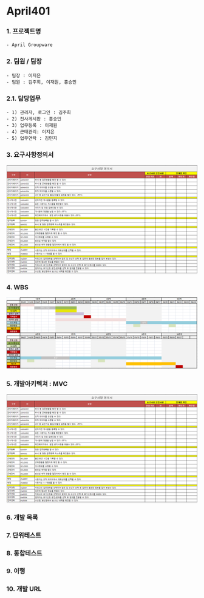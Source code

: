 # April401

### 1. 프로젝트명
    - April Groupware
   
    
### 2. 팀원 / 팀장
    - 팀장 : 이지은
    - 팀원 : 김주희, 이재원, 홍승민    
    
### 2.1. 담당업무
    - 1) 관리자, 로그인 : 김주희
    - 2) 전사게시판 : 홍승민
    - 3) 업무등록 : 이재원
    - 4) 근태관리: 이지은
    - 5) 업무연락 : 김민지
    
### 3. 요구사항정의서
![April_WBS](https://github.com/JOctober31/April401/blob/master/april401/src/main/webapp/WEB-INF/doc/APRIL_%EC%9A%94%EA%B5%AC%EC%82%AC%ED%95%AD%EC%A0%95%EC%9D%98%EC%84%9C(SRS).PNG "April_SRS")

### 4. WBS
![April_WBS](https://github.com/JOctober31/April401/blob/master/april401/src/main/webapp/WEB-INF/doc/April_WBS.png "April_WBS")

### 5. 개발아키텍쳐 : MVC
![April_WBS](https://github.com/JOctober31/April401/blob/master/april401/src/main/webapp/WEB-INF/doc/APRIL_%EC%9A%94%EA%B5%AC%EC%82%AC%ED%95%AD%EC%A0%95%EC%9D%98%EC%84%9C(SRS).PNG "April_MVC")

### 6. 개발 목록
### 7. 단위테스트
### 8. 통합테스트
### 9. 이행
### 10. 개발 URL  
